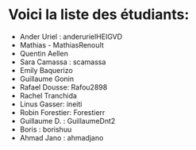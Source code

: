# Voici la liste des étudiants:

- Ander Uriel : anderurielHEIGVD
- Mathias - MathiasRenoult
- Quentin Aellen
- Sara Camassa : scamassa
- Emily Baquerizo
- Guillaume Gonin
- Rafael Dousse: Rafou2898
- Rachel Tranchida
- Linus Gasser: ineiti
- Robin Forestier: Forestierr
- Guillaume D. : GuillaumeDnt2
- Boris : borishuu
- Ahmad Jano : ahmadjano